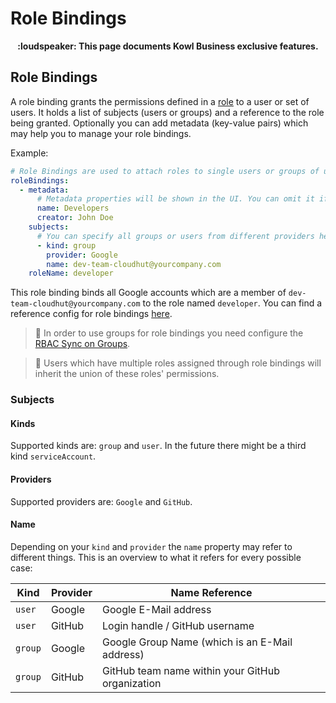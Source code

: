 # Role Bindings

<p align="center">
<b>:loudspeaker: This page documents Kowl Business exclusive features.</b>
</p>

## Role Bindings

A role binding grants the permissions defined in a [role](#roles) to a user or set of users. It holds a list of subjects (users or groups) and a reference to the role being granted. Optionally you can add metadata (key-value pairs) which may help you to manage your role bindings.

Example:

```yaml
# Role Bindings are used to attach roles to single users or groups of users
roleBindings:
  - metadata:
      # Metadata properties will be shown in the UI. You can omit it if you want to
      name: Developers
      creator: John Doe
    subjects:
      # You can specify all groups or users from different providers here which shall be bound to the same role
      - kind: group
        provider: Google
        name: dev-team-cloudhut@yourcompany.com
    roleName: developer
```

This role binding binds all Google accounts which are a member of `dev-team-cloudhut@yourcompany.com` to the role named `developer`. You can find a reference config for role bindings [here](https://github.com/cloudhut/kowl/blob/master/docs/config/kowl-business-role-bindings.yaml).

> :triangular_flag_on_post: In order to use groups for role bindings you need configure the [RBAC Sync on Groups](#https://github.com/cloudhut/kowl/wiki/RBAC-Sync-on-Groups).

> :triangular_flag_on_post: Users which have multiple roles assigned through role bindings will inherit the union of these roles' permissions.

### Subjects

#### Kinds

Supported kinds are: `group` and `user`. In the future there might be a third kind `serviceAccount`.

#### Providers

Supported providers are: `Google` and `GitHub`.

#### Name

Depending on your `kind` and `provider` the `name` property may refer to different things. This is an overview to what it refers for every possible case:

| Kind | Provider | Name Reference |
|---|---|---|
| `user` | Google | Google E-Mail address
| `user` | GitHub | Login handle / GitHub username
| `group` | Google | Google Group Name (which is an E-Mail address)
| `group` | GitHub | GitHub team name within your GitHub organization